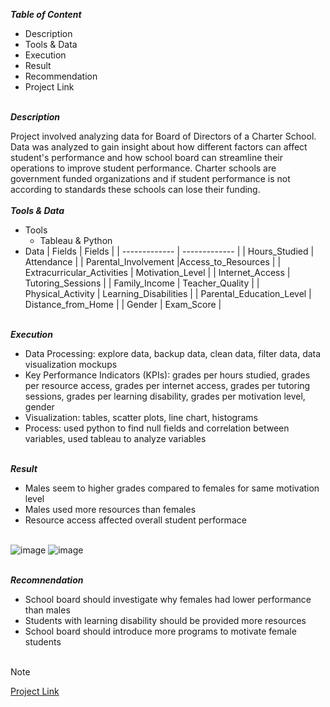 ***Table of Content***<br>

* Description
* Tools & Data
* Execution
* Result
* Recommendation
* Project Link  

\
***Description***<br>

Project involved analyzing data for Board of Directors of a Charter School. Data was analyzed to gain insight about how different factors can affect student's performance and how school board can streamline their operations to improve student performance. Charter schools are government funded organizations and if student performance is not according to standards these schools can lose their funding.<br> 
\
***Tools & Data***<br>

* Tools
  * Tableau & Python
* Data
  | Fields        | Fields        |
  | ------------- | ------------- |
  | Hours_Studied | Attendance |
  | Parental_Involvement |Access_to_Resources |
  | Extracurricular_Activities | Motivation_Level |
  | Internet_Access | Tutoring_Sessions |
  | Family_Income | Teacher_Quality |
  | Physical_Activity | Learning_Disabilities |
  | Parental_Education_Level | Distance_from_Home |
  | Gender | Exam_Score |	
	
	
	
	
	

\
***Execution***<br>

* Data Processing: explore data, backup data, clean data, filter data, data visualization mockups
* Key Performance Indicators (KPIs): grades per hours studied, grades per resource access, grades per internet access, grades per tutoring sessions, grades per learning disability, grades per motivation level, gender
* Visualization: tables, scatter plots, line chart, histograms
* Process: used python to find null fields and correlation between variables, used tableau to analyze variables<br>

\
***Result***<br>

* Males seem to higher grades compared to females for same motivation level
* Males used more resources than females
* Resource access affected overall student performace<br><br>

![image](https://github.com/user-attachments/assets/801db68d-a6ec-4f26-92a8-b07c6641b548) ![image](https://github.com/user-attachments/assets/55c9eaac-25fc-493c-a775-aed3aeb698f1)




\
***Recomnendation***<br>
* School board should investigate why females had lower performance than males
* Students with learning disability should be provided more resources 
* School board should introduce more programs to motivate female students<br><br>



> [!Note]
> [Project Link]([https://public.tableau.com/authoring/StudentPerformanceAnalysis_17311991561780/StudentPerformance#1])
